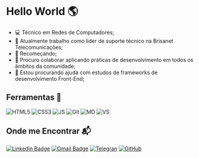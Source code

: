 # Hello World :earth_americas:

- :computer: Técnico em Redes de Computadores;
- 🔭 Atualmente trabalho como líder de suporte técnico na Brisanet Telecomunicações;
- 🌱 Recomeçando;
- 👯 Procuro colaborar aplicando práticas de desenvolvimento em todos os âmbitos da comunidade;
- 🤔 Estou procurando ajuda com estudos de frameworks de desenvolvimento Front-End;

## Ferramentas :wrench:
  ![HTML5](https://img.shields.io/badge/HTML5-E34F26?style=for-the-badge&logo=html5&logoColor=white)
  ![CSS3](https://img.shields.io/badge/CSS3-1572B6?style=for-the-badge&logo=css3&logoColor=white)
  ![JS](https://img.shields.io/badge/JavaScript-F7DF1E?style=for-the-badge&logo=javascript&logoColor=black)
  ![Git](https://img.shields.io/badge/Git-F05032?style=for-the-badge&logo=git&logoColor=white)
  ![MD](https://img.shields.io/badge/Markdown-000000?style=for-the-badge&logo=markdown&logoColor=white)
  ![VS](https://img.shields.io/badge/Visual_Studio_Code-0078D4?style=for-the-badge&logo=visual%20studio%20code&logoColor=white)
## Onde me Encontrar :mailbox_with_mail:
  
  [![Linkedin Badge](https://img.shields.io/badge/LinkedIn-0077B5?style=for-the-badge&logo=linkedin&logoColor=white)](https://www.linkedin.com/in/kennedy-000/)
  [![Gmail Badge](	https://img.shields.io/badge/Gmail-D14836?style=for-the-badge&logo=gmail&logoColor=white)](mailto:victorsilvasm92@gmail.com)
  [![Telegran](https://img.shields.io/badge/Telegram-2CA5E0?style=for-the-badge&logo=telegram&logoColor=white)](https://t.me/K3nned1)
  [![GitHub](https://img.shields.io/badge/GitHub-100000?style=for-the-badge&logo=github&logoColor=white)](https://github.com/VictorKennedy-Git/)




